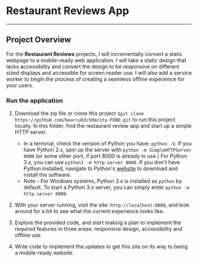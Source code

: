 # Restaurant Reviews App
---

## Project Overview

For the **Restaurant Reviews** projects, I will incrementally convert a static webpage to a mobile-ready web application. I will take a static design that lacks accessibility and convert the design to be responsive on different sized displays and accessible for screen reader use. I will also add a service worker to begin the process of creating a seamless offline experience for your users.

### Run the application

1. Download the zip file or clone this project `$git clone https://github.com/bearcub3/Udacity-FEND.git` to run this project locally. In this folder, find the restaurant review app and start up a simple HTTP server.

    * In a terminal, check the version of Python you have: `python -V`. If you have Python 2.x, spin up the server with `python -m SimpleHTTPServer 8000` (or some other port, if port 8000 is already in use.) For Python 3.x, you can use `python3 -m http.server 8000`. If you don't have Python installed, navigate to Python's [website](https://www.python.org/) to download and install the software.
   * Note -  For Windows systems, Python 3.x is installed as `python` by default. To start a Python 3.x server, you can simply enter `python -m http.server 8000`.
2. With your server running, visit the site: `http://localhost:8000`, and look around for a bit to see what the current experience looks like.
3. Explore the provided code, and start making a plan to implement the required features in three areas: responsive design, accessibility and offline use.
4. Write code to implement the updates to get this site on its way to being a mobile-ready website.
